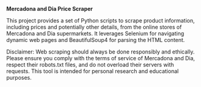 **Mercadona and Dia Price Scraper**

This project provides a set of Python scripts to scrape product information, including prices and potentially other details, from the online stores of Mercadona and Dia supermarkets. It leverages Selenium for navigating dynamic web pages and BeautifulSoup4 for parsing the HTML content.

Disclaimer: Web scraping should always be done responsibly and ethically. Please ensure you comply with the terms of service of Mercadona and Dia, respect their robots.txt files, and do not overload their servers with requests. This tool is intended for personal research and educational purposes.
